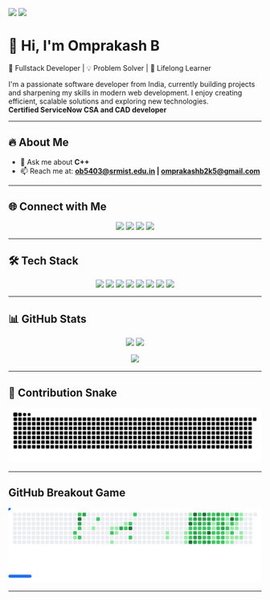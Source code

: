 ![](https://wallpapercave.com/wp/wp2863977.gif)
![](https://user-images.githubusercontent.com/74038190/212284100-561aa473-3905-4a80-b561-0d28506553ee.gif)

# 👋 Hi, I'm Omprakash B

🚀 Fullstack Developer | 💡 Problem Solver | 🎯 Lifelong Learner  

I'm a passionate software developer from India, currently building projects and sharpening my skills in modern web development. I enjoy creating efficient, scalable solutions and exploring new technologies.  
**Certified ServiceNow CSA and CAD developer**

---

## 🔥 About Me   
- 💬 Ask me about **C++**
- 📫 Reach me at: **ob5403@srmist.edu.in | omprakashb2k5@gmail.com**  

---

## 🌐 Connect with Me  
<p align="center">
  <a href="https://x.com/Omprakash_freak" target="_blank"><img src="https://img.shields.io/badge/Twitter-1DA1F2?style=for-the-badge&logo=twitter&logoColor=white"/></a>
  <a href="https://www.instagram.com/evrythngboume/" target="_blank"><img src="https://img.shields.io/badge/Instagram-E4405F?style=for-the-badge&logo=instagram&logoColor=white"/></a>
  <a href="https://www.hackerrank.com/dashboard" target="_blank"><img src="https://img.shields.io/badge/Hackerrank-00EA64?style=for-the-badge&logo=hackerrank&logoColor=white"/></a>
  <a href="https://leetcode.com/u/om_om/" target="_blank"><img src="https://img.shields.io/badge/LeetCode-FFA116?style=for-the-badge&logo=leetcode&logoColor=white"/></a>
</p>  

---

## 🛠️ Tech Stack  
<p align="center">
  <img src="https://img.shields.io/badge/C-00599C?style=for-the-badge&logo=c&logoColor=white"/>
  <img src="https://img.shields.io/badge/C++-00599C?style=for-the-badge&logo=cplusplus&logoColor=white"/>
  <img src="https://img.shields.io/badge/Java-ED8B00?style=for-the-badge&logo=java&logoColor=white"/>
  <img src="https://img.shields.io/badge/Python-3776AB?style=for-the-badge&logo=python&logoColor=white"/>
  <img src="https://img.shields.io/badge/HTML5-E34F26?style=for-the-badge&logo=html5&logoColor=white"/>
  <img src="https://img.shields.io/badge/CSS3-1572B6?style=for-the-badge&logo=css3&logoColor=white"/>
  <img src="https://img.shields.io/badge/JavaScript-F7DF1E?style=for-the-badge&logo=javascript&logoColor=black"/>
  <img src="https://img.shields.io/badge/MySQL-4479A1?style=for-the-badge&logo=mysql&logoColor=white"/>
</p>  

---

## 📊 GitHub Stats  
<p align="center">
  <img src="https://github-readme-stats.vercel.app/api?username=omprakashbabu&show_icons=true&theme=tokyonight" height="180em"/>
  <img src="https://github-readme-stats.vercel.app/api/top-langs?username=omprakashbabu&layout=compact&theme=tokyonight" height="180em"/>
</p>

<p align="center">
  <img src="https://github-readme-streak-stats.herokuapp.com/?user=omprakashbabu&theme=tokyonight"/>
</p>  

---

## 🐍 Contribution Snake  
<p align="center">
  <picture>
    <source media="(prefers-color-scheme: dark)" srcset="https://github.com/omprakashbabu/omprakashbabu/blob/output/github-contribution-grid-snake-dark.svg" />
    <source media="(prefers-color-scheme: light)" srcset="https://github.com/omprakashbabu/omprakashbabu/blob/output/github-contribution-grid-snake.svg" />
    <img alt="github contribution grid snake animation" src="https://github.com/omprakashbabu/omprakashbabu/blob/output/github-contribution-grid-snake.svg" />
  </picture>
</p>

---

##  GitHub Breakout Game
<p align="center">
  <picture>
    <source media="(prefers-color-scheme: dark)" srcset="images/breakout-dark.svg" />
    <source media="(prefers-color-scheme: light)" srcset="images/breakout-light.svg" />
    <img alt="Breakout Game based on my GitHub contributions" src="images/breakout-light.svg" />
  </picture>
</p>

---
